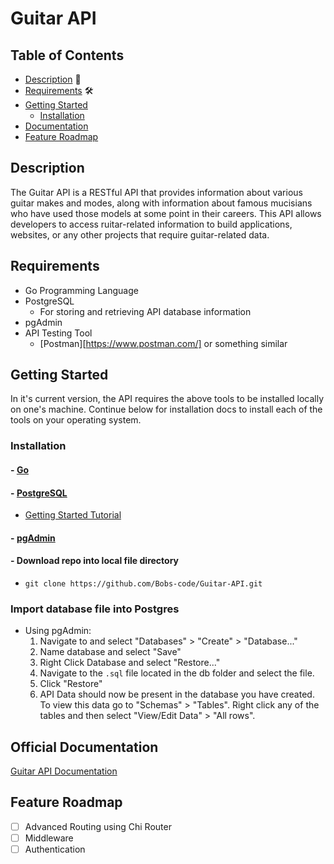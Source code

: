 # Guitar API

## Table of Contents
- [Description](#description) :page_with_curl:
- [Requirements](#requirements) :hammer_and_wrench:
- [Getting Started](#getting-started)
   - [Installation](#installation)
- [Documentation](#official-documentation)
- [Feature Roadmap](#feature-roadmap)

## Description 
The Guitar API is a RESTful API that provides information about various guitar makes and modes, along with information about famous mucisians who have used those models at some point in their careers. This API allows developers to access ruitar-related information to build applications, websites, or any other projects that require guitar-related data.

## Requirements
- Go Programming Language
- PostgreSQL
   - For storing and retrieving API database information
- pgAdmin
- API Testing Tool
   - [Postman][https://www.postman.com/] or something similar

## Getting Started
In it's current version, the API requires the above tools to be installed locally on one's machine. Continue below for installation docs to install each of the tools on your operating system.

### Installation
#### - [Go](https://go.dev/doc/install)
#### - [PostgreSQL](https://www.postgresql.org/download/)
   - [Getting Started Tutorial](https://www.postgresql.org/docs/current/tutorial.html)
#### - [pgAdmin](https://www.pgadmin.org/download/)
#### - Download repo into local file directory 
 - `git clone https://github.com/Bobs-code/Guitar-API.git`

### Import database file into Postgres
- Using pgAdmin: 
  1. Navigate to and select "Databases" > "Create" > "Database..."
  2. Name database and select "Save"
  3. Right Click Database and select "Restore..."
  4. Navigate to the `.sql` file located in the db folder and select the file.
  5. Click "Restore"
  6. API Data should now be present in the database you have created. To view this data go to "Schemas" > "Tables". Right click any of the tables and then select "View/Edit Data" > "All rows". 

## Official Documentation
[Guitar API Documentation](https://app.swaggerhub.com/apis-docs/BOBGRIFF29/guitar-api/1.0.0)

## Feature Roadmap
 - [ ] Advanced Routing using Chi Router 
 - [ ] Middleware 
 - [ ] Authentication
